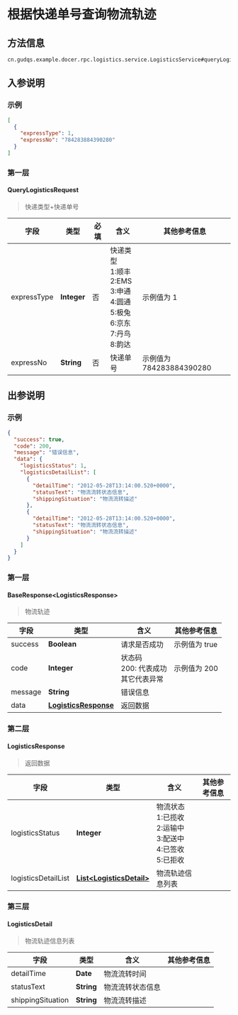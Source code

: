 # 根据快递单号查询物流轨迹
## 方法信息
```
cn.gudqs.example.docer.rpc.logistics.service.LogisticsService#queryLogistics
```
## 入参说明
### 示例
```json
[
  {
    "expressType": 1,
    "expressNo": "784283884390280"
  }
]
```


### 第一层
#### QueryLogisticsRequest
> 快递类型+快递单号

| **字段** | **类型** | **必填** | **含义** | **其他参考信息** |
| -------- | -------- | -------- | -------- | -------- |
| expressType | **Integer** | 否 |  快递类型<br/>1:顺丰<br/>2:EMS<br/>3:申通<br/>4:圆通<br/>5:极兔<br/>6:京东<br/>7:丹鸟<br/>8:韵达 | 示例值为 1 |
| expressNo | **String** | 否 |  快递单号 | 示例值为 784283884390280 |


## 出参说明
### 示例
```json
{
  "success": true,
  "code": 200,
  "message": "错误信息",
  "data": {
    "logisticsStatus": 1,
    "logisticsDetailList": [
      {
        "detailTime": "2012-05-28T13:14:00.520+0000",
        "statusText": "物流流转状态信息",
        "shippingSituation": "物流流转描述"
      },
      {
        "detailTime": "2012-05-28T13:14:00.520+0000",
        "statusText": "物流流转状态信息",
        "shippingSituation": "物流流转描述"
      }
    ]
  }
}
```


### 第一层
#### BaseResponse\<LogisticsResponse\>
> 物流轨迹

| **字段** | **类型** | **含义** | **其他参考信息** |
| -------- | -------- | -------- | -------- |
| success | **Boolean** |  请求是否成功 | 示例值为 true |
| code | **Integer** |  状态码<br/>200: 代表成功<br/>其它代表异常 | 示例值为 200 |
| message | **String** |  错误信息 |  |
| data | **[LogisticsResponse](#LogisticsResponse)** |  返回数据 |  |


### 第二层
#### LogisticsResponse
> 返回数据

| **字段** | **类型** | **含义** | **其他参考信息** |
| -------- | -------- | -------- | -------- |
| logisticsStatus | **Integer** |  物流状态<br/>1:已揽收<br/>2:运输中<br/>3:配送中<br/>4:已签收<br/>5:已拒收 |  |
| logisticsDetailList | **[List\<LogisticsDetail\>](#LogisticsDetail)** |  物流轨迹信息列表 |  |


### 第三层
#### LogisticsDetail
> 物流轨迹信息列表

| **字段** | **类型** | **含义** | **其他参考信息** |
| -------- | -------- | -------- | -------- |
| detailTime | **Date** |  物流流转时间 |  |
| statusText | **String** |  物流流转状态信息 |  |
| shippingSituation | **String** |  物流流转描述 |  |





